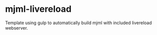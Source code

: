 # mjml-livereload
Template using gulp to automatically build mjml with included livereload webserver.
